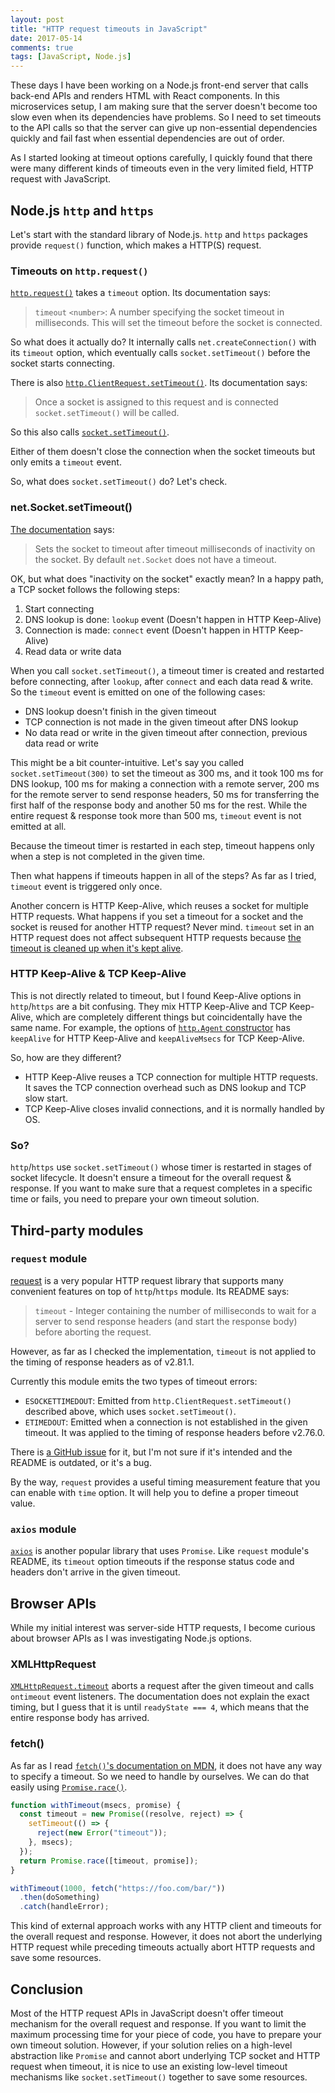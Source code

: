 ```yaml
---
layout: post
title: "HTTP request timeouts in JavaScript"
date: 2017-05-14
comments: true
tags: [JavaScript, Node.js]
---
```


These days I have been working on a Node.js front-end server that calls back-end APIs and renders HTML with React components. In this microservices setup, I am making sure that the server doesn't become too slow even when its dependencies have problems. So I need to set timeouts to the API calls so that the server can give up non-essential dependencies quickly and fail fast when essential dependencies are out of order.

As I started looking at timeout options carefully, I quickly found that there were many different kinds of timeouts even in the very limited field, HTTP request with JavaScript.

## Node.js `http` and `https`

Let's start with the standard library of Node.js. `http` and `https` packages provide `request()` function, which makes a HTTP(S) request.

### Timeouts on `http.request()`

[`http.request()`](http://nodejs.org/api/http.html#http_http_request_options_callback) takes a `timeout` option. Its documentation says:

> `timeout` `<number>`: A number specifying the socket timeout in milliseconds. This will set the timeout before the socket is connected.

So what does it actually do? It internally calls `net.createConnection()` with its `timeout` option, which eventually calls `socket.setTimeout()` before the socket starts connecting.

There is also [`http.ClientRequest.setTimeout()`](http://nodejs.org/api/http.html#http_request_settimeout_timeout_callback). Its documentation says:

> Once a socket is assigned to this request and is connected `socket.setTimeout()` will be called.

So this also calls [`socket.setTimeout()`](http://nodejs.org/api/net.html#net_socket_settimeout_timeout_callback).

Either of them doesn't close the connection when the socket timeouts but only emits a `timeout` event.

So, what does `socket.setTimeout()` do? Let's check.

### net.Socket.setTimeout()

[The documentation](http://nodejs.org/api/net.html#net_socket_settimeout_timeout_callback) says:

> Sets the socket to timeout after timeout milliseconds of inactivity on the socket. By default `net.Socket` does not have a timeout.

OK, but what does "inactivity on the socket" exactly mean? In a happy path, a TCP socket follows the following steps:

1. Start connecting
2. DNS lookup is done: `lookup` event (Doesn't happen in HTTP Keep-Alive)
3. Connection is made: `connect` event (Doesn't happen in HTTP Keep-Alive)
4. Read data or write data

When you call `socket.setTimeout()`, a timeout timer is created and restarted before connecting, after `lookup`, after `connect` and each data read & write. So the `timeout` event is emitted on one of the following cases:

- DNS lookup doesn't finish in the given timeout
- TCP connection is not made in the given timeout after DNS lookup
- No data read or write in the given timeout after connection, previous data read or write

This might be a bit counter-intuitive. Let's say you called `socket.setTimeout(300)` to set the timeout as 300 ms, and it took 100 ms for DNS lookup, 100 ms for making a connection with a remote server, 200 ms for the remote server to send response headers, 50 ms for transferring the first half of the response body and another 50 ms for the rest. While the entire request & response took more than 500 ms, `timeout` event is not emitted at all.

Because the timeout timer is restarted in each step, timeout happens only when a step is not completed in the given time.

Then what happens if timeouts happen in all of the steps? As far as I tried, `timeout` event is triggered only once.

Another concern is HTTP Keep-Alive, which reuses a socket for multiple HTTP requests. What happens if you set a timeout for a socket and the socket is reused for another HTTP request? Never mind. `timeout` set in an HTTP request does not affect subsequent HTTP requests because [the timeout is cleaned up when it's kept alive](https://github.com/nodejs/node/blob/v7.10.0/lib/_http_client.js#L546).

### HTTP Keep-Alive & TCP Keep-Alive

This is not directly related to timeout, but I found Keep-Alive options in `http`/`https` are a bit confusing. They mix HTTP Keep-Alive and TCP Keep-Alive, which are completely different things but coincidentally have the same name. For example, the options of [`http.Agent` constructor](http://nodejs.org/api/http.html#http_new_agent_options) has `keepAlive` for HTTP Keep-Alive and `keepAliveMsecs` for TCP Keep-Alive.

So, how are they different?

- HTTP Keep-Alive reuses a TCP connection for multiple HTTP requests. It saves the TCP connection overhead such as DNS lookup and TCP slow start.
- TCP Keep-Alive closes invalid connections, and it is normally handled by OS.

### So?

`http`/`https` use `socket.setTimeout()` whose timer is restarted in stages of socket lifecycle. It doesn't ensure a timeout for the overall request & response. If you want to make sure that a request completes in a specific time or fails, you need to prepare your own timeout solution.

## Third-party modules

### `request` module

[request](https://github.com/request/request) is a very popular HTTP request library that supports many convenient features on top of `http`/`https` module. Its README says:

> `timeout` - Integer containing the number of milliseconds to wait for a server to send response headers (and start the response body) before aborting the request.

However, as far as I checked the implementation, `timeout` is not applied to the timing of response headers as of v2.81.1.

Currently this module emits the two types of timeout errors:

- `ESOCKETTIMEDOUT`: Emitted from `http.ClientRequest.setTimeout()` described above, which uses `socket.setTimeout()`.
- `ETIMEDOUT`: Emitted when a connection is not established in the given timeout. It was applied to the timing of response headers before v2.76.0.

There is [a GitHub issue](https://github.com/request/request/issues/2535) for it, but I'm not sure if it's intended and the README is outdated, or it's a bug.

By the way, `request` provides a useful timing measurement feature that you can enable with `time` option. It will help you to define a proper timeout value.

### `axios` module

[`axios`](https://github.com/mzabriskie/axios) is another popular library that uses `Promise`. Like `request` module's README, its `timeout` option timeouts if the response status code and headers don't arrive in the given timeout.

## Browser APIs

While my initial interest was server-side HTTP requests, I become curious about browser APIs as I was investigating Node.js options.

### XMLHttpRequest

[`XMLHttpRequest.timeout`](http://developer.mozilla.org/en-US/docs/Web/API/XMLHttpRequest/timeout) aborts a request after the given timeout and calls `ontimeout` event listeners. The documentation does not explain the exact timing, but I guess that it is until `readyState === 4`, which means that the entire response body has arrived.

### fetch()

As far as I read [`fetch()`'s documentation on MDN](https://developer.mozilla.org/en-US/docs/Web/API/WindowOrWorkerGlobalScope/fetch), it does not have any way to specify a timeout. So we need to handle by ourselves. We can do that easily using [`Promise.race()`](http://developer.mozilla.org/en-US/docs/Web/JavaScript/Reference/Global_Objects/Promise/race).

```js
function withTimeout(msecs, promise) {
  const timeout = new Promise((resolve, reject) => {
    setTimeout(() => {
      reject(new Error("timeout"));
    }, msecs);
  });
  return Promise.race([timeout, promise]);
}

withTimeout(1000, fetch("https://foo.com/bar/"))
  .then(doSomething)
  .catch(handleError);
```

This kind of external approach works with any HTTP client and timeouts for the overall request and response. However, it does not abort the underlying HTTP request while preceding timeouts actually abort HTTP requests and save some resources.

## Conclusion

Most of the HTTP request APIs in JavaScript doesn't offer timeout mechanism for the overall request and response. If you want to limit the maximum processing time for your piece of code, you have to prepare your own timeout solution. However, if your solution relies on a high-level abstraction like `Promise` and cannot abort underlying TCP socket and HTTP request when timeout, it is nice to use an existing low-level timeout mechanisms like `socket.setTimeout()` together to save some resources.
